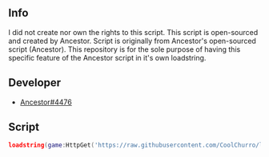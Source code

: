 ## Info
I did not create nor own the rights to this script. This script is open-sourced and created by Ancestor. Script is originally from Ancestor's open-sourced script (Ancestor). This repository is for the sole purpose of having this specific feature of the Ancestor script in it's own loadstring.

## Developer
- [Ancestor#4476](https://github.com/FindFirstAncestor)

## Script
```lua
loadstring(game:HttpGet('https://raw.githubusercontent.com/CoolChurro/lt2darkmode/main/source'))()
```
